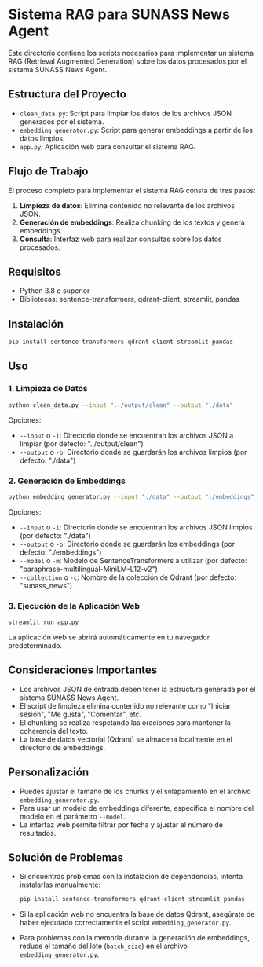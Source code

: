 # Sistema RAG para SUNASS News Agent

Este directorio contiene los scripts necesarios para implementar un sistema RAG (Retrieval Augmented Generation) sobre los datos procesados por el sistema SUNASS News Agent.

## Estructura del Proyecto

- `clean_data.py`: Script para limpiar los datos de los archivos JSON generados por el sistema.
- `embedding_generator.py`: Script para generar embeddings a partir de los datos limpios.
- `app.py`: Aplicación web para consultar el sistema RAG.

## Flujo de Trabajo

El proceso completo para implementar el sistema RAG consta de tres pasos:

1. **Limpieza de datos**: Elimina contenido no relevante de los archivos JSON.
2. **Generación de embeddings**: Realiza chunking de los textos y genera embeddings.
3. **Consulta**: Interfaz web para realizar consultas sobre los datos procesados.

## Requisitos

- Python 3.8 o superior
- Bibliotecas: sentence-transformers, qdrant-client, streamlit, pandas

## Instalación

```bash
pip install sentence-transformers qdrant-client streamlit pandas
```

## Uso

### 1. Limpieza de Datos

```bash
python clean_data.py --input "../output/clean" --output "./data"
```

Opciones:
- `--input` o `-i`: Directorio donde se encuentran los archivos JSON a limpiar (por defecto: "../output/clean")
- `--output` o `-o`: Directorio donde se guardarán los archivos limpios (por defecto: "./data")

### 2. Generación de Embeddings

```bash
python embedding_generator.py --input "./data" --output "./embeddings" --model "paraphrase-multilingual-MiniLM-L12-v2" --collection "sunass_news"
```

Opciones:
- `--input` o `-i`: Directorio donde se encuentran los archivos JSON limpios (por defecto: "./data")
- `--output` o `-o`: Directorio donde se guardarán los embeddings (por defecto: "./embeddings")
- `--model` o `-m`: Modelo de SentenceTransformers a utilizar (por defecto: "paraphrase-multilingual-MiniLM-L12-v2")
- `--collection` o `-c`: Nombre de la colección de Qdrant (por defecto: "sunass_news")

### 3. Ejecución de la Aplicación Web

```bash
streamlit run app.py
```

La aplicación web se abrirá automáticamente en tu navegador predeterminado.

## Consideraciones Importantes

- Los archivos JSON de entrada deben tener la estructura generada por el sistema SUNASS News Agent.
- El script de limpieza elimina contenido no relevante como "Iniciar sesión", "Me gusta", "Comentar", etc.
- El chunking se realiza respetando las oraciones para mantener la coherencia del texto.
- La base de datos vectorial (Qdrant) se almacena localmente en el directorio de embeddings.

## Personalización

- Puedes ajustar el tamaño de los chunks y el solapamiento en el archivo `embedding_generator.py`.
- Para usar un modelo de embeddings diferente, especifica el nombre del modelo en el parámetro `--model`.
- La interfaz web permite filtrar por fecha y ajustar el número de resultados.

## Solución de Problemas

- Si encuentras problemas con la instalación de dependencias, intenta instalarlas manualmente:
  ```bash
  pip install sentence-transformers qdrant-client streamlit pandas
  ```

- Si la aplicación web no encuentra la base de datos Qdrant, asegúrate de haber ejecutado correctamente el script `embedding_generator.py`.

- Para problemas con la memoria durante la generación de embeddings, reduce el tamaño del lote (`batch_size`) en el archivo `embedding_generator.py`.
